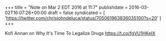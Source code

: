 +++
title = "Note on Mar 2 EDT 2016 at 11:7"
publishdate = 2016-03-02T16:07:26+00:00
draft = false
syndicated = [ 'https://twitter.com/chrisjohndeluca/status/705061963836035100?s=20' ]
+++

Kofi Annan on Why It's Time To Legalize Drugs https://t.co/fgVU1HKeIX
